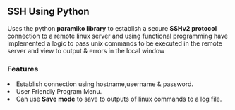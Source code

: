 <h2>SSH Using Python</h2> 
<p>Uses the python <b>paramiko library</b> to establish a secure <b>SSHv2 protocol</b> connection to a remote linux server and using functional programming have implemented a logic to pass unix commands to be 
executed in the remote server and view to output & errors in the local window<p>
<h3>Features</h3>
<li>Establish connection using hostname,username & password.</li> 
<li>User Friendly Program Menu.</li> 
<li>Can use <b>Save mode</b> to save to outputs of linux commands to a log file.</b> 



